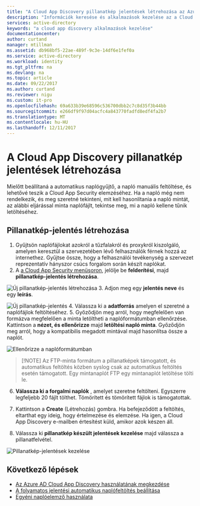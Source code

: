 ```yaml
---
title: "A Cloud App Discovery pillanatkép jelentések létrehozása az Azure Active Directoryban |} Microsoft Docs"
description: "Információk keresése és alkalmazások kezelése az a Cloud App Discovery, milyen előnyökkel és annak működéséről."
services: active-directory
keywords: "a cloud app discovery alkalmazások kezelése"
documentationcenter: 
author: curtand
manager: mtillman
ms.assetid: db968bf5-22ae-489f-9c3e-14df6e1fef0a
ms.service: active-directory
ms.workload: identity
ms.tgt_pltfrm: na
ms.devlang: na
ms.topic: article
ms.date: 09/22/2017
ms.author: curtand
ms.reviewer: nigu
ms.custom: it-pro
ms.openlocfilehash: 69a633b39e68596c536700dbb2c7c8d35f3b44bb
ms.sourcegitcommit: e266df9f97d04acfc4a843770fadfd8edf4fa2b7
ms.translationtype: MT
ms.contentlocale: hu-HU
ms.lasthandoff: 12/11/2017
---
```

# <a name="create-cloud-app-discovery-snapshot-reports"></a>A Cloud App Discovery pillanatkép jelentések létrehozása

Mielőtt beállítaná a automatikus naplógyűjtő, a napló manuális feltöltése, és lehetővé teszik a Cloud App Security elemzéséhez. Ha a napló még nem rendelkezik, és meg szeretné tekinteni, mit kell hasonlítania a napló mintát, az alábbi eljárással minta naplófájlt, tekintse meg, mi a napló kellene tűnik letöltéséhez.

## <a name="to-create-a-snapshot-report"></a>Pillanatkép-jelentés létrehozása

1. Gyűjtsön naplófájlokat azokról a tűzfalakról és proxykról kiszolgáló, amelyen keresztül a szervezetében lévő felhasználók férnek hozzá az internethez. Gyűjtse össze, hogy a felhasználói tevékenység a szervezet reprezentatív hányszor csúcs forgalom során készít naplókat.
2. A [a Cloud App Security menüsoron](https://portal.cloudappsecurity.com), jelölje be **felderítési**, majd **pillanatkép-jelentés létrehozása**.
  
  ![Új pillanatkép-jelentés létrehozása](./media/cloudappdiscovery-set-up-snapshots/create-snapshot-command.png)
3. Adjon meg egy **jelentés neve** és egy **leírás**.
    
  ![Új pillanatkép-jelentés](./media/cloudappdiscovery-set-up-snapshots/create-snapshot-form.png)
4. Válassza ki a **adatforrás** amelyen el szeretné a naplófájlok feltöltéséhez.
5. Győződjön meg arról, hogy megfelelően van formázva megfelelően a minta letöltheti a naplóformátumban ellenőrzése. Kattintson a **nézet, és ellenőrizze** majd **letöltési napló minta**. Győződjön meg arról, hogy a kompatibilis megadott mintával majd hasonlítsa össze a naplót.
  
  ![Ellenőrizze a naplóformátumban](./media/cloudappdiscovery-set-up-snapshots/create-snapshot-verify.png)
  >  [!NOTE]
  > Az FTP-minta formátum a pillanatképek támogatott, és automatikus feltöltés közben syslog csak az automatikus feltöltés esetén támogatott. Egy mintanaplót FTP egy mintanaplót letöltése tölti le.
6. **Válassza ki a forgalmi naplók** , amelyet szeretne feltölteni. Egyszerre legfeljebb 20 fájlt tölthet. Tömörített és tömörített fájlok is támogatottak.
  
7. Kattintson a **Create** (Létrehozás) gombra. Ha befejeződött a feltöltés, eltarthat egy ideig, hogy értelmezése és elemzése. Ha igen, a Cloud App Discovery e-mailben értesítést küld, amikor azok készen áll.

8. Válassza ki **pillanatkép készült jelentések kezelése** majd válassza a pillanatfelvétel.
  
  ![Pillanatkép-jelentések kezelése](./media/cloudappdiscovery-set-up-snapshots/create-snapshot-manage.png)

## <a name="next-steps"></a>Következő lépések

* [Az Azure AD Cloud App Discovery használatának megkezdése](cloudappdiscovery-get-started.md)
* [A folyamatos jelentési automatikus naplófeltöltés beállítása](https://docs.microsoft.com/cloud-app-security/discovery-docker)
* [Egyéni naplóelemző használata](https://docs.microsoft.com/cloud-app-security/custom-log-parser)
